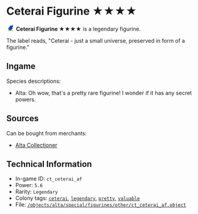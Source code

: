 # Ceterai Figurine ★★★★

<img src="https://raw.githubusercontent.com/Ceterai/Enternia/main/objects/alta/special/figurines/other/ct_ceterai_af.png" alt="Ceterai Figurine ★★★★ icon" loading="lazy" height="16px" width="auto" /> **Ceterai Figurine ★★★★** is a legendary figurine.

The label reads, "Ceterai - just a small universe, preserved in form of a figurine."

## Ingame

Species descriptions:

- Alta: Oh wow, that's a pretty rare figurine! I wonder if it has any secret powers.

## Sources

Can be bought from merchants:

- [Alta Collectioner](https://ceterai.github.io/MyEnternia/Wiki/AltaCollectioner)

## Technical Information

- In-game ID: `ct_ceterai_af`
- Power: `5.6`
- Rarity: `Legendary`
- Colony tags: [`ceterai`](https://ceterai.github.io/MyEnternia/Wiki/Tags/Ceterai), [`legendary`](https://ceterai.github.io/MyEnternia/Wiki/Tags/Legendary), [`pretty`](https://ceterai.github.io/MyEnternia/Wiki/Tags/Pretty), [`valuable`](https://ceterai.github.io/MyEnternia/Wiki/Tags/Valuable)
- File: [`/objects/alta/special/figurines/other/ct_ceterai_af.object`](https://github.com/Ceterai/Enternia/blob/main/objects/alta/special/figurines/other/ct_ceterai_af.object)
